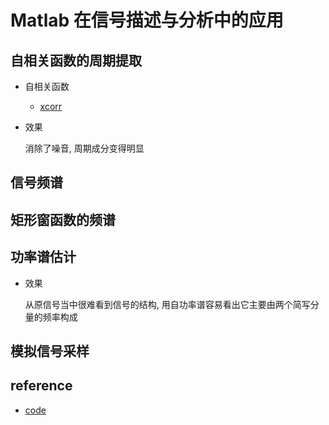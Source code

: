 # Matlab 在信号描述与分析中的应用

## 自相关函数的周期提取

- 自相关函数

  - [xcorr](https://ww2.mathworks.cn/help/matlab/ref/xcorr.html)

- 效果

  消除了噪音, 周期成分变得明显

## 信号频谱

## 矩形窗函数的频谱

## 功率谱估计

- 效果

  从原信号当中很难看到信号的结构, 用自功率谱容易看出它主要由两个简写分量的频率构成

## 模拟信号采样

## reference

- [code](https://github.com/dzylikecode/SCUT-Test-Technology-and-Signal-Processing/blob/master/code/Matlab/ch02/signal_description.m)
